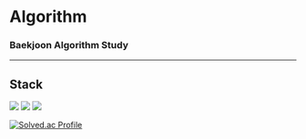 # Algorithm

### Baekjoon Algorithm Study

---

## Stack

<img src="https://img.shields.io/badge/C-A8B9CC?style=for-the-badge&logo=C&logoColor=white"/> <img src="https://img.shields.io/badge/C++-00599C?style=for-the-badge&logo=cplusplus&logoColor=white"/> <img src="https://img.shields.io/badge/Java-61DAFB?style=for-the-badge&logo=Java&logoColor=white"/>

[![Solved.ac Profile](http://mazassumnida.wtf/api/v2/generate_badge?boj=2jh627)](https://solved.ac/2jh627)

